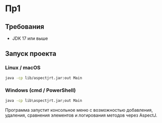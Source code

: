 # Пр1

## Требования

* JDK 17 или выше

## Запуск проекта

### Linux / macOS

```bash
java -cp lib/aspectjrt.jar:out Main
```

### Windows (cmd / PowerShell)

```cmd
java -cp lib\aspectjrt.jar;out Main
```

Программа запустит консольное меню с возможностью добавления, удаления, сравнения элементов и логирования методов через AspectJ.
